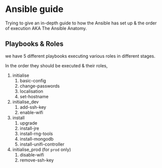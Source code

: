 # Ansible guide

Trying to give an in-depth guide to how the Ansible has set up & the order of execution AKA The Ansible Anatomy.

## Playbooks & Roles

we have 5 different playbooks executing various roles in different stages. 

In the order they should be executed & their roles, 
1. initialise
   1. basic-config
   2. change-passwords
   3. localisation
   4. set-hostname
2. initialise_dev 
   1. add-ssh-key
   2. enable-wifi
3. install
   1. upgrade
   2. install-jre
   3. install-rng-tools
   4. install-mongodb
   5. install-unifi-controller
4. initialise_prod (for `prod` only)
   1. disable-wifi
   2. remove-ssh-key

